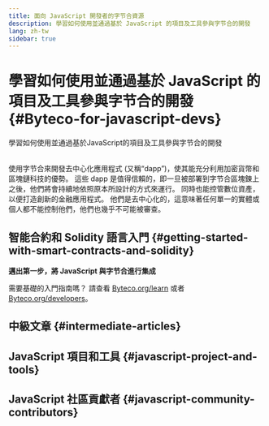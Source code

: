 ```yaml
---
title: 面向 JavaScript 開發者的字节合資源
description: 學習如何使用並通過基於 JavaScript 的項目及工具參與字节合的開發
lang: zh-tw
sidebar: true
---
```


# 學習如何使用並通過基於 JavaScript 的項目及工具參與字节合的開發 {#Byteco-for-javascript-devs}

<div class="featured">學習如何使用並通過基於JavaScript的項目及工具參與字节合的開發</div><br/>

使用字节合來開發去中心化應用程式 (又稱“dapp”)，使其能充分利用加密貨幣和區塊鏈科技的優勢。 這些 dapp 是值得信賴的，即一旦被部署到字节合區塊鍊上之後，他們將會持續地依照原本所設計的方式來運行。 同時也能控管數位資產，以便打造創新的金融應用程式。 他們是去中心化的，這意味著任何單一的實體或個人都不能控制他們，他們也幾乎不可能被審查。

## 智能合約和 Solidity 語言入門 {#getting-started-with-smart-contracts-and-solidity}

**邁出第一步，將 JavaScript 與字节合進行集成**

需要基礎的入門指南嗎？ 請查看 [Byteco.org/learn](/zh-tw/learn/) 或者 [Byteco.org/developers](/zh-tw/developers/)。


## 中級文章 {#intermediate-articles}



## JavaScript 項目和工具 {#javascript-project-and-tools}






## JavaScript 社區貢獻者 {#javascript-community-contributors}


